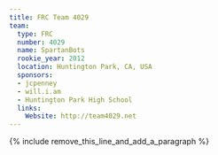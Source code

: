 ```yaml
---
title: FRC Team 4029
team:
  type: FRC
  number: 4029
  name: SpartanBots
  rookie_year: 2012
  location: Huntington Park, CA, USA
  sponsors:
  - jcpenney
  - will.i.am
  - Huntington Park High School
  links:
    Website: http://team4029.net
---
```


{% include remove_this_line_and_add_a_paragraph %}